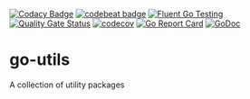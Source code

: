 [![Codacy Badge](https://api.codacy.com/project/badge/Grade/70aaf3cfcd9d46f08ba1de5eb4156577)](https://app.codacy.com/manual/ppapapetrou76/go-utils?utm_source=github.com&utm_medium=referral&utm_content=ppapapetrou76/go-testing&utm_campaign=Badge_Grade_Dashboard)
[![codebeat badge](https://codebeat.co/badges/def76d1b-0889-4ff4-908c-b333349bd136)](https://codebeat.co/projects/github-com-ppapapetrou76-go-utils-main)
[![Fluent Go Testing](https://circleci.com/gh/circleci/circleci-docs.svg?style=shield)](https://app.circleci.com/pipelines/github/ppapapetrou76/go-utils?branch=master)
[![Quality Gate Status](https://sonarcloud.io/api/project_badges/measure?project=ppapapetrou76_go-utils&metric=alert_status)](https://sonarcloud.io/dashboard?id=ppapapetrou76_go-utils)
[![codecov](https://codecov.io/gh/ppapapetrou76/go-utils/branch/main/graph/badge.svg?token=CX3I6LDF3J)](https://codecov.io/gh/ppapapetrou76/go-utils)
[![Go Report Card](https://goreportcard.com/badge/github.com/ppapapetrou76/go-utils)](https://goreportcard.com/report/github.com/ppapapetrou76/go-utils)
[![GoDoc](https://godoc.org/github.com/ppapapetrou76/go-utils?status.svg)](https://pkg.go.dev/github.com/ppapapetrou76/go-utils)

# go-utils
A collection of utility packages 

